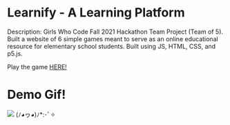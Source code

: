 # Learnify - A Learning Platform
Description: Girls Who Code Fall 2021 Hackathon Team Project (Team of 5). Built a website of 6 simple games meant to serve as an online educational resource for elementary school students. Built using JS, HTML, CSS, and p5.js.

Play the game [HERE!](https://gwc-hackathon1.glitch.me)

# Demo Gif!
![](http://g.recordit.co/PEFT6P3Lwz.gif)
(ﾉ◕ヮ◕)ﾉ*:･ﾟ✧
